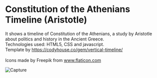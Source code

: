 # Constitution of the Athenians Timeline (Aristotle)

It shows a timeline of Constitution of the Athenians, a study by Aristotle about politics and history in the Ancient Greece.  <br/>
Technologies used: HTML5, CSS and javascript. <br/>
Template by https://codyhouse.co/gem/vertical-timeline/<br/><br/>
Icons made by Freepik from www.flaticon.com<br/>


 ![Capture](https://user-images.githubusercontent.com/58741178/86548391-735f9700-bef9-11ea-8962-b311b193322e.PNG)
